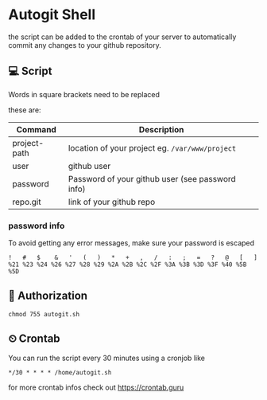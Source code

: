 # Autogit Shell

the script can be added to the crontab of your server to automatically commit any changes to your github repository. 

## 💻 Script

Words in square brackets need to be replaced

these are: 

| Command | Description |
| --- | --- |
| project-path | location of your project eg. `/var/www/project`  |
| user | github user |
| password | Password of your github user (see password info) |
| repo.git | link of your github repo |

### password info

To avoid getting any error messages, make sure your password is escaped

    !   #   $    &   '   (   )   *   +   ,   /   :   ;   =   ?   @   [   ]
    %21 %23 %24 %26 %27 %28 %29 %2A %2B %2C %2F %3A %3B %3D %3F %40 %5B %5D

## 🔑 Authorization

    chmod 755 autogit.sh

## ⏲ Crontab

You can run the script every 30 minutes using a cronjob like 

    */30 * * * * /home/autogit.sh

for more crontab infos check out https://crontab.guru
